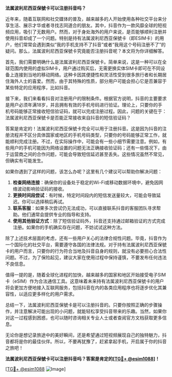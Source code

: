 **法属波利尼西亚保號卡可以注册抖音吗？**

近年来，随着互联网和社交媒体的普及，越来越多的人开始使用各种社交平台来分享生活、展示才华或者寻找志同道合的朋友。其中，抖音作为一款风靡全球的短视频应用，吸引了无数用户。然而，对于身处海外的用户来说，是否能够顺利注册并使用抖音却成了一个问题。特别是持有法属波利尼西亚保號卡（即ESIM卡）的用户，他们常常会遇到类似“我的手机支持不了抖音”或者“我用这个号码注册不了”的疑问。那么，法属波利尼西亚保號卡究竟能否注册抖音呢？本文将为你详细解答。

首先，我们需要明确什么是法属波利尼西亚保號卡。简单来说，这是一种可以在全球范围内使用的虚拟SIM卡，用户通过购买后，无需更换实体SIM卡即可在不同设备上连接到当地的移动网络。这种卡因其便捷性和灵活性受到很多旅行者和长期居住海外人士的喜爱。然而，由于其特殊的性质，部分用户可能会担心它是否兼容于某些特定的应用程序，比如抖音。

接下来，我们来看看抖音对注册用户的限制条件。根据官方说明，抖音的主要要求是用户必须年满18岁，并且拥有有效的手机号码进行验证。理论上，只要你的手机号码能够正常接收短信验证码，就可以完成注册过程。因此，问题的关键在于：法属波利尼西亚保號卡是否能正常接收来自抖音的短信验证码？

答案是肯定的！法属波利尼西亚保號卡完全可以用于注册抖音。这是因为抖音的注册流程并不区分具体国家或地区的手机号码类型，只要你的号码能够正常工作，就能顺利完成注册。不过，在实际操作中，可能会有一些小细节需要注意。例如，有些用户的手机可能因为网络设置的问题无法正确接收验证码；还有一些情况下，由于运营商之间的合作问题，可能会导致短信延迟甚至丢失。这些情况虽然不常见，但确实有可能发生。

如果你遇到了这样的问题，该怎么办呢？这里有几个建议可以帮助你解决问题：

1. **检查网络连接**：确保你的设备处于稳定的Wi-Fi或移动数据环境中，避免因网络波动影响验证码的接收。
2. **更换时间段尝试**：有时候，特定时间段内的短信发送量较大，可能会导致延迟。你可以选择稍后再试。
3. **联系客服**：如果多次尝试仍无法成功，可以直接联系抖音的客服团队寻求帮助。他们通常会提供专业的指导和支持。
4. **使用其他验证方式**：除了短信验证码外，抖音还支持通过邮箱验证的方式完成注册。如果你的手机确实存在问题，不妨试试这种方法。

除了上述技术层面的考虑，还有一些用户关心的法律合规性问题。毕竟，抖音作为一个国际化的社交平台，需要遵守各国的法律法规。对于持有法属波利尼西亚保號卡的用户而言，只要你的行为符合当地及抖音自身的规则，就没有必要担心合法性问题。不过，为了保险起见，建议大家在使用过程中保持谨慎，不要发布任何违法不良信息。

值得一提的是，随着全球化进程的加快，越来越多的国家和地区开始接受电子SIM卡（eSIM）作为合法通信工具。这意味着未来持有法属波利尼西亚保號卡的用户将会更加方便地接入互联网服务，包括抖音在内的各类应用程序也将逐步优化其兼容性，以适应更多样化的用户需求。

总结一下，法属波利尼西亚保號卡是可以注册抖音的。只要你按照正确的步骤操作，并注意解决可能出现的小问题，就能轻松享受抖音带来的乐趣。当然，如果你对这一过程感到困惑，也可以随时咨询相关专业人士或者查阅官方文档获取更多信息。

无论你是想记录旅途中的美好瞬间，还是希望通过短视频展现自己的独特魅力，抖音都将是你的最佳伙伴。所以，不要再犹豫了，赶紧拿起手机，开启属于你的抖音之旅吧！

**法属波利尼西亚保號卡可以注册抖音吗？答案是肯定的[[TG💪+ @esim1088](https://t.me/s/esim1088)]！**

[[TG💪+ @esim1088](https://t.me/s/esim1088) ![Image](https://i.postimg.cc/4NQfJmqS/Snipaste-2025-05-13-00-14-12.png)]